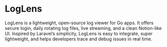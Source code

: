 # LogLens
LogLens is a lightweight, open-source log viewer for Go apps. It offers secure login, daily rotating log files, live streaming, and a clean Notion-like UI. Inspired by Laravel’s simplicity, LogLens is easy to integrate, super lightweight, and helps developers trace and debug issues in real time.
